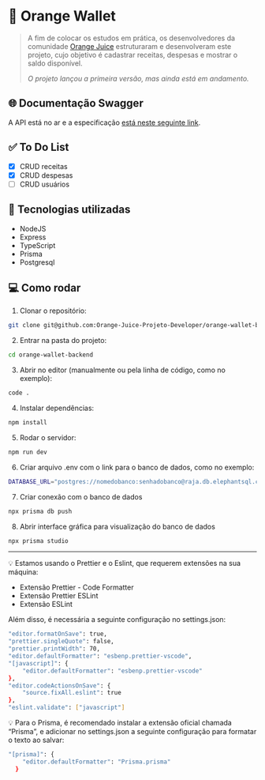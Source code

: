 # 🍊 Orange Wallet

> A fim de colocar os estudos em prática, os desenvolvedores da comunidade [Orange Juice](https://digital.fcamara.com.br/orangejuice) estruturaram e desenvolveram este projeto, cujo objetivo é cadastrar receitas, despesas e mostrar o saldo disponível.
>
> *O projeto lançou a primeira versão, mas ainda está em andamento.*
> 

## 🌐 Documentação Swagger

A API está no ar e a especificação [está neste seguinte link](https://orange-wallet-backend.herokuapp.com/swagger-docs/).

## ✅ To Do List

- [x]  CRUD receitas
- [x]  CRUD despesas
- [ ]  CRUD usuários

## 🚀 Tecnologias utilizadas

- NodeJS
- Express
- TypeScript
- Prisma
- Postgresql

## 💻 Como rodar

1. Clonar o repositório:

```bash
git clone git@github.com:Orange-Juice-Projeto-Developer/orange-wallet-backend.git
```

2. Entrar na pasta do projeto:

```bash
cd orange-wallet-backend
```

3. Abrir no editor (manualmente ou pela linha de código, como no exemplo):

```bash
code .
```

4. Instalar dependências:

```bash
npm install
```

5. Rodar o servidor:

```bash
npm run dev
```

6. Criar arquivo .env com o link para o banco de dados, como no exemplo:

```bash
DATABASE_URL="postgres://nomedobanco:senhadobanco@raja.db.elephantsql.com/nomedobanco"
```

7. Criar conexão com o banco de dados

```bash
npx prisma db push
```

8. Abrir interface gráfica para visualização do banco de dados

```bash
npx prisma studio
```

---

💡 Estamos usando o Prettier e o Eslint, que requerem extensões na sua máquina:

- Extensão Prettier - Code Formatter
- Extensão Prettier ESLint
- Extensão ESLint

Além disso, é necessária a seguinte configuração no settings.json:

```bash
"editor.formatOnSave": true,
"prettier.singleQuote": false,
"prettier.printWidth": 70,
"editor.defaultFormatter": "esbenp.prettier-vscode",
"[javascript]": {
    "editor.defaultFormatter": "esbenp.prettier-vscode"
},
"editor.codeActionsOnSave": {
    "source.fixAll.eslint": true
},
"eslint.validate": ["javascript"]
```

💡 Para o Prisma, é recomendado instalar a extensão oficial chamada “Prisma”, e adicionar no settings.json a seguinte configuração para formatar o texto ao salvar:

```bash
"[prisma]": {
    "editor.defaultFormatter": "Prisma.prisma"
  }
```
